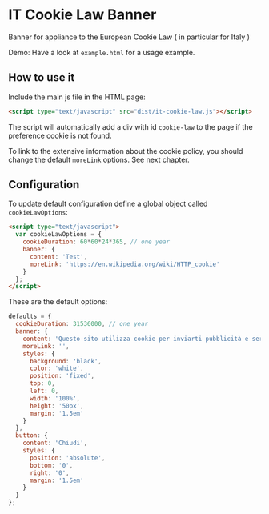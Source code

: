 
# IT Cookie Law Banner

Banner for appliance to the European Cookie Law ( in particular for Italy )

Demo: Have a look at `example.html` for a usage example.

## How to use it

Include the main js file in the HTML page:

```html
<script type="text/javascript" src="dist/it-cookie-law.js"></script>
```

The script will automatically add a div with id `cookie-law` to the page if 
the preference cookie is not found.

To link to the extensive information about the cookie policy, you should change
the default `moreLink` options. See next chapter.

## Configuration

To update default configuration define a global object called `cookieLawOptions`:

```html
<script type="text/javascript">
  var cookieLawOptions = {
    cookieDuration: 60*60*24*365, // one year
    banner: {
      content: 'Test',
      moreLink: 'https://en.wikipedia.org/wiki/HTTP_cookie'
    }
  };
</script>
```

These are the default options:

```javascript
defaults = {
  cookieDuration: 31536000, // one year
  banner: {
    content: 'Questo sito utilizza cookie per inviarti pubblicità e servizi in linea con le tue preferenze. Se vuoi saperne di più o negare il consenso a tutti o ad alcuni cookie {{clicca qui}}. Chiudendo questo banner, scorrendo questa pagina o cliccando qualunque suo elemento acconsenti all\'uso dei cookie.',
    moreLink: '',
    styles: {
      background: 'black',
      color: 'white',
      position: 'fixed',
      top: 0,
      left: 0,
      width: '100%',
      height: '50px',
      margin: '1.5em'
    }
  },
  button: {
    content: 'Chiudi',
    styles: {
      position: 'absolute',
      bottom: '0',
      right: '0',
      margin: '1.5em'
    }
  }
};
```
